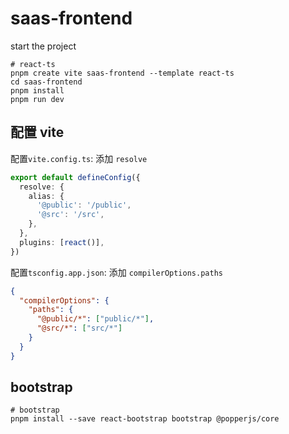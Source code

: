 # saas-frontend

start the project

```shell
# react-ts
pnpm create vite saas-frontend --template react-ts
cd saas-frontend
pnpm install
pnpm run dev
```

## 配置 vite

配置`vite.config.ts`: 添加 `resolve`

```ts
export default defineConfig({
  resolve: {
    alias: {
      '@public': '/public',
      '@src': '/src',
    },
  },
  plugins: [react()],
})

```

配置`tsconfig.app.json`: 添加 `compilerOptions.paths`

```json
{
  "compilerOptions": {
    "paths": {
      "@public/*": ["public/*"],
      "@src/*": ["src/*"]
    }
  }
}
```

## bootstrap

```shell
# bootstrap
pnpm install --save react-bootstrap bootstrap @popperjs/core
```
